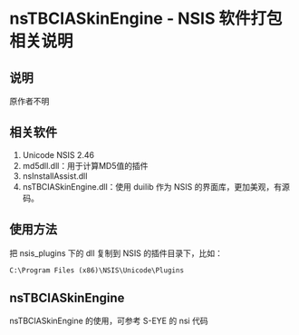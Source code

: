 # nsTBCIASkinEngine - NSIS 软件打包相关说明

## 说明
原作者不明


## 相关软件
1. Unicode NSIS 2.46
2. md5dll.dll：用于计算MD5值的插件
3. nsInstallAssist.dll
4. nsTBCIASkinEngine.dll：使用 duilib 作为 NSIS 的界面库，更加美观，有源码。


## 使用方法
把 nsis_plugins 下的 dll 复制到 NSIS 的插件目录下，比如：

    C:\Program Files (x86)\NSIS\Unicode\Plugins

## nsTBCIASkinEngine 
nsTBCIASkinEngine 的使用，可参考 S-EYE 的 nsi 代码